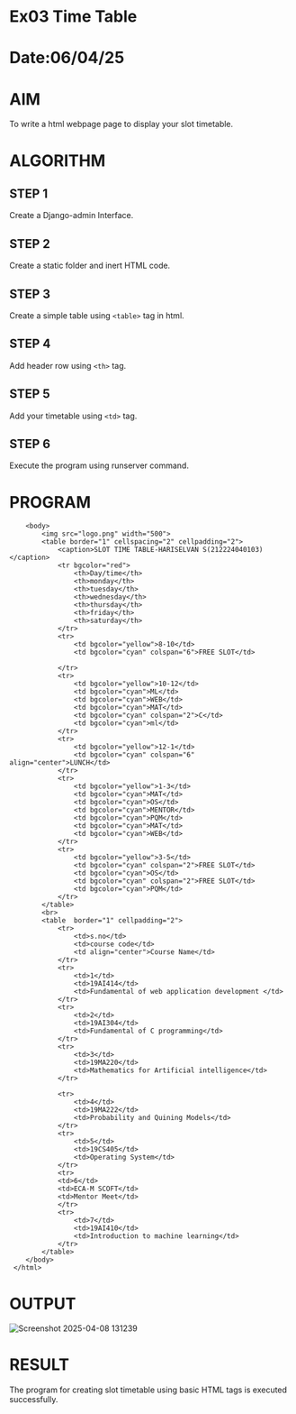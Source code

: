 # Ex03 Time Table
# Date:06/04/25
# AIM
To write a html webpage page to display your slot timetable.

# ALGORITHM
## STEP 1
Create a Django-admin Interface.

## STEP 2
Create a static folder and inert HTML code.

## STEP 3
Create a simple table using `<table>` tag in html.

## STEP 4
Add header row using `<th>` tag.

## STEP 5
Add your timetable using `<td>` tag.

## STEP 6
Execute the program using runserver command.

# PROGRAM
```<html>
    <body>
        <img src="logo.png" width="500">
        <table border="1" cellspacing="2" cellpadding="2">
            <caption>SLOT TIME TABLE-HARISELVAN S(212224040103)</caption>
            <tr bgcolor="red">
                <th>Day/time</th>
                <th>monday</th>
                <th>tuesday</th>
                <th>wednesday</th>
                <th>thursday</th>
                <th>friday</th>
                <th>saturday</th>
            </tr>
            <tr>
                <td bgcolor="yellow">8-10</td>
                <td bgcolor="cyan" colspan="6">FREE SLOT</td>
                
            </tr>
            <tr>
                <td bgcolor="yellow">10-12</td>
                <td bgcolor="cyan">ML</td>
                <td bgcolor="cyan">WEB</td>
                <td bgcolor="cyan">MAT</td>
                <td bgcolor="cyan" colspan="2">C</td>
                <td bgcolor="cyan">ml</td>
            </tr>
            <tr>
                <td bgcolor="yellow">12-1</td>
                <td bgcolor="cyan" colspan="6" align="center">LUNCH</td>
            </tr>
            <tr>
                <td bgcolor="yellow">1-3</td>
                <td bgcolor="cyan">MAT</td>
                <td bgcolor="cyan">OS</td>
                <td bgcolor="cyan">MENTOR</td>
                <td bgcolor="cyan">PQM</td>
                <td bgcolor="cyan">MAT</td>
                <td bgcolor="cyan">WEB</td>
            </tr>
            <tr>
                <td bgcolor="yellow">3-5</td> 
                <td bgcolor="cyan" colspan="2">FREE SLOT</td>
                <td bgcolor="cyan">OS</td>
                <td bgcolor="cyan" colspan="2">FREE SLOT</td>
                <td bgcolor="cyan">PQM</td>
            </tr>
        </table>
        <br>
        <table  border="1" cellpadding="2">
            <tr>
                <td>s.no</td>
                <td>course code</td>
                <td align="center">Course Name</td>
            </tr>
            <tr>
                <td>1</td>
                <td>19AI414</td>
                <td>Fundamental of web application development </td>
            </tr>
            <tr>
                <td>2</td>
                <td>19AI304</td>
                <td>Fundamental of C programming</td>
            </tr>
            <tr>
                <td>3</td>
                <td>19MA220</td>
                <td>Mathematics for Artificial intelligence</td>
            </tr>
           
            <tr>
                <td>4</td>
                <td>19MA222</td>
                <td>Probability and Quining Models</td>
            </tr>
            <tr>
                <td>5</td>
                <td>19CS405</td>
                <td>Operating System</td>
            </tr>
            <tr>
            <td>6</td>
            <td>ECA-M SCOFT</td>
            <td>Mentor Meet</td>
            </tr>
            <tr>
                <td>7</td>
                <td>19AI410</td>
                <td>Introduction to machine learning</td>
            </tr>
        </table>
    </body>
 </html>
```
# OUTPUT
![Screenshot 2025-04-08 131239](https://github.com/user-attachments/assets/835b8720-c626-4bd1-82b6-f8852ea74efc)

# RESULT
The program for creating slot timetable using basic HTML tags is executed successfully.

